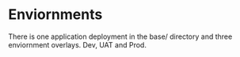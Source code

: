 # Enviornments

There is one application deployment in the base/ directory and three enviornment overlays.  Dev, UAT and Prod.
